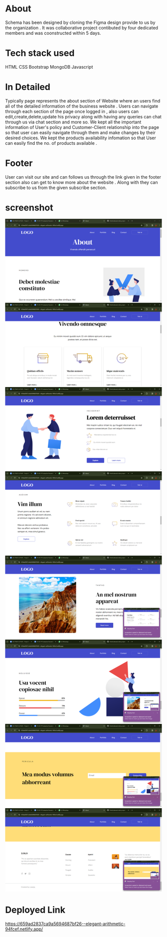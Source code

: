 # About 

Schema has been designed by cloning the Figma design provide to us by the organization . It was collaborative project contibuted by four dedicated members and was coonstructed within 5 days.

# Tech stack used

HTML
CSS
Bootstrap
MongoDB
Javascript


# In Detailed 

Typically page represents the about section of Website where an users find all of the detailed information of the business website .
Users can navigate through each section of the page once logged in , also users can edit,create,delete,update his privacy along with having any queries can chat through us via chat section and more so.
We kept all the important information of User's policy and Customer-Client relationship into the page so that user can easily navigate through them and make changes by their desired choices.
We kept the products availability infomation so that User can easily find the no. of products available .

# Footer 
User can visit our site and can follows us through the link given in the footer section also can get to know more about the website .
Along with they can subscribe to us from the given subscribe section.

# screenshot

<img src="/Screenshot 2024-01-08 173943.png" alt="" />
<img src="/Screenshot 2024-01-08 173959.png" alt="" />

<img src="/Screenshot 2024-01-08 174009.png" alt="" />

<img src="/Screenshot 2024-01-08 174021.png" alt="" />

<img src="/Screenshot 2024-01-08 174027.png" alt="" />

<img src="/Screenshot 2024-01-08 174033.png" alt="" />

<img src="/Screenshot 2024-01-08 174039.png" alt="" />
<img src="/Screenshot 2024-01-08 174042.png" alt="" />

# Deployed Link 

https://659ad2837ca9a5694687bf26--elegant-arithmetic-94fcef.netlify.app/
